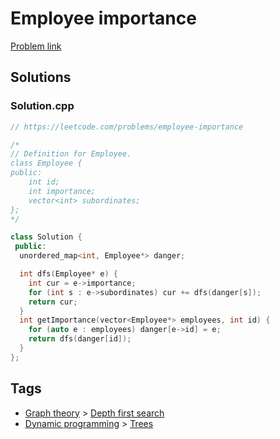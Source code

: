 # Employee importance

[Problem link](https://leetcode.com/problems/employee-importance)

## Solutions


### Solution.cpp
```cpp
// https://leetcode.com/problems/employee-importance

/*
// Definition for Employee.
class Employee {
public:
    int id;
    int importance;
    vector<int> subordinates;
};
*/

class Solution {
 public:
  unordered_map<int, Employee*> danger;

  int dfs(Employee* e) {
    int cur = e->importance;
    for (int s : e->subordinates) cur += dfs(danger[s]);
    return cur;
  }
  int getImportance(vector<Employee*> employees, int id) {
    for (auto e : employees) danger[e->id] = e;
    return dfs(danger[id]);
  }
};
```
## Tags

* [Graph theory](/README.md#Graph_theory) > [Depth first search](/README.md#Graph_theory-Depth_first_search)
* [Dynamic programming](/README.md#Dynamic_programming) > [Trees](/README.md#Dynamic_programming-Trees)
